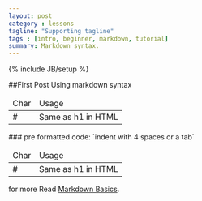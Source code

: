 ```yaml
---
layout: post
category : lessons
tagline: "Supporting tagline"
tags : [intro, beginner, markdown, tutorial]
summary: Markdown syntax.
---
```

{% include JB/setup %}

##First Post Using markdown syntax

<table>
<thead>
<tr>
<td>Char</td>
<td>Usage</td>
</tr>
</thead>
<tbody>
<tr>
<td>#</td><td>Same as h1 in HTML </td>
</tr>
</tbody>
</table>
### pre formatted code: `indent with 4 spaces or a tab`
	<table>
		<thead>
			<tr>
				<td>Char</td>
				<td>Usage</td>
			</tr>
		</thead>
		<tbody>
			<tr>
				<td>#</td>
				<td>Same as h1 in HTML </td>
			</tr>
		</tbody>
	</table>

for more Read [Markdown Basics](https://daringfireball.net/projects/markdown/basics).